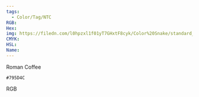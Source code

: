 ```yaml
---
tags:
  - Color/Tag/NTC
RGB:
Hex:
img: https://filedn.com/l0hpzxl1f01yT7GHxtF8cyk/Color%20Snake/standard_csv_to_svg//795D4C.svg
CMYK:
HSL:
Name:
---
```

Roman Coffee
```palette
#795D4C
```
RGB

